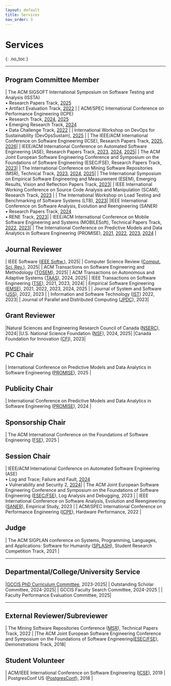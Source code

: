 ```yaml
---
layout: default
title: Services
nav_order: 3
---
```


# Services
{: .no_toc }

----

## Program Committee Member

| The ACM SIGSOFT International Symposium on Software Testing and Analysis (ISSTA) <br/> •  Research Papers Track, [2025](https://conf.researchr.org/track/issta-2025/issta-2025-papers) <br/> • Artifact Evaluation Track, [2022](https://conf.researchr.org/track/issta-2022/issta-2022-artifact-evaluation) |
| ACM/SPEC International Conference on Performance Engineering (ICPE) <br/> • Research Track, [2024](https://icpe2024.spec.org/), [2025](https://icpe2025.spec.org/tracks-and-submissions/research-paper-track/) <br/> • Emerging Research Track, [2024](https://icpe2024.spec.org/tracks-and-submissions/) <br/> • Data Challenge Track, [2022](https://icpe2022.spec.org/tracks-and-submissions/data-challenge-track/) |
| International Workshop on DevOps for Sustainability (DevOpsSustain), [2025](https://devopssustain.github.io/ws2025/) |
| The IEEE/ACM International Conference on Software Engineering (ICSE), Research Papers Track, [2025](https://conf.researchr.org/track/icse-2025/icse-2025-research-track), [2026](https://conf.researchr.org/track/icse-2026/icse-2026-research-track)| 
| IEEE/ACM International Conference on Automated Software Engineering (ASE), Research Papers Track, [2023](https://conf.researchr.org/track/ase-2023/ase-2023-papers?), [2024](https://conf.researchr.org/track/ase-2024/ase-2024-research), [2025](https://conf.researchr.org/track/ase-2025/ase-2025-papers)| 
| The ACM Joint European Software Engineering Conference and Symposium on the Foundations of Software Engineering (ESEC/FSE), Research Papers Track, [2023](https://2023.esec-fse.org/track/fse-2023-research-papers)| 
| The International Conference on Mining Software Repositories (MSR), Technical Track, [2023](https://conf.researchr.org/track/msr-2023/msr-2023-technical-papers), [2024](https://2024.msrconf.org/track/msr-2024-technical-papers), [2025](https://2025.msrconf.org/track/msr-2025-technical-papers)| 
| The International Symposium on Empirical Software Engineering and Measurement (ESEM), Emerging Results, Vision and Reflection Papers Track, [2023](https://conf.researchr.org/track/esem-2023/esem-2023-emerging-results-vision-and-reflection-papers)| 
| IEEE International Working Conference on Source Code Analysis and Manipulation (SCAM), Research Track, [2023](http://www.ieee-scam.org/2023/#cfpresearchtrack) |
| The International Workshop on Load Testing and Benchmarking of Software Systems (LTB), [2023](https://ltb2023.github.io/)| 
|IEEE International Conference on Software Analysis, Evolution and Reengineering (SANER) <br/> • Research Papers Track, [2024](https://conf.researchr.org/track/saner-2024/saner-2024-papers) <br/> • RENE Track, [2023](https://saner2023.must.edu.mo/negativerestrack)|
| IEEE/ACM International Conference on Mobile Software Engineering and Systems (MOBILESoft), Technical Papers Track, [2022](https://conf.researchr.org/track/mobilesoft-2022/mobilesoft-2022-technical-papers?), [2023](https://conf.researchr.org/home/mobilesoft-2023)|
| The International Conference on Predictive Models and Data Analytics in Software Engineering (PROMISE), [2021](https://promiseconf.github.io/2021/index.html), [2022](https://promiseconf.github.io/2022/index.html), [2023](https://promiseconf.github.io/2023/index.html), [2024](https://conf.researchr.org/home/promise-2024) |

## Journal Reviewer

| IEEE Software ([IEEE Softw.](https://www.computer.org/csdl/magazine/so)), 2025|
| Computer Science Review ([Comput. Sci. Rev.](https://www.sciencedirect.com/journal/computer-science-review)), 2025|
| ACM Transactions on Software Engineering and Methodology ([TOSEM](https://dl.acm.org/journal/tosem)), 2025|
| ACM Transactions on Autonomous and Adaptive Systems ([TAAS](https://dl.acm.org/journal/taas)), 2024, 2025| 
| IEEE Transactions on Software Engineering ([TSE](https://ieeexplore.ieee.org/xpl/RecentIssue.jsp?punumber=32)), 2021, 2023, 2024| 
| Empirical Software Engineering ([EMSE](https://www.springer.com/journal/10664)), 2021, 2022, 2023, 2024, 2025 | 
| Journal of System and Software ([JSS](https://www.sciencedirect.com/journal/journal-of-systems-and-software)), 2022, 2023 | 
| Information and Software Technology ([IST](https://www.sciencedirect.com/journal/information-and-software-technology)) 2022, 2023|
| Journal of Parallel and Distributed Computing ([JPDC](https://www.sciencedirect.com/journal/journal-of-parallel-and-distributed-computing)), 2023| 

## Grant Reviewer

|Natural Sciences and Engineering Research Council of Canada ([NSERC](https://www.nserc-crsng.gc.ca/index_eng.asp)), 2024|
|U.S. National Science Foundation ([NSF](https://www.nsf.gov/)), 2024, 2025|
|Canada Foundation for Innovation ([CFI](https://www.innovation.ca/)), 2023|

## PC Chair

| International Conference on Predictive Models and Data Analytics in Software Engineering ([PROMISE](https://conf.researchr.org/home/promise-2025)), 2025 |


## Publicity Chair

| International Conference on Predictive Models and Data Analytics in Software Engineering ([PROMISE](https://promiseconf.github.io/2024/index.html)), 2024 |

## Sponsorship Chair

| The ACM International Conference on the Foundations of Software Engineering ([FSE](https://conf.researchr.org/home/fse-2025)), 2025 |

## Session Chair

| IEEE/ACM International Conference on Automated Software Engineering (ASE)<br/> •  Log and Trace; Failure and Fault, [2024](https://conf.researchr.org/program/ase-2024/program-ase-2024/) <br/> •  Vulnerability and Security 2, [2024](https://conf.researchr.org/program/ase-2024/program-ase-2024/)| 
| The ACM Joint European Software Engineering Conference and Symposium on the Foundations of Software Engineering ([ESEC/FSE](https://2023.esec-fse.org/)), Log Analysis and Debugging, 2023 | 
| IEEE International Conference on Software Analysis, Evolution and Reengineering ([SANER](https://saner2023.must.edu.mo/)), Empirical Study, 2023 |
| ACM/SPEC International Conference on Performance Engineering ([ICPE](https://icpe2022.spec.org/)), Hardware Performance, 2022 |

## Judge

| The ACM SIGPLAN conference on Systems, Programming, Languages, and Applications: Software for Humanity ([SPLASH](https://2021.splashcon.org/track/splash-2021-SRC?plenary=Hide%20plenary%20sessions)), Student Research Competition Track, 2021 |

-----


## Departmental/College/University Service

|[GCCIS PhD Curriculum Committee](https://www.rit.edu/computing/phd-computing-and-information-sciences/resources), 2023-2025|
| Outstanding Scholar Committee, 2024-2025|
| GCCIS Faculty Search Committee, 2024-2025 |
| Faculty Performance Evaluation Committee, 2025|

-------

## External Reviewer/Subreviewer

| The Mining Software Repositories Conference ([MSR](https://conf.researchr.org/home/msr-2022)), Technical Papers Track, 2022 |
|The ACM Joint European Software Engineering Conference and Symposium on the Foundations of Software Engineering([ESEC/FSE](https://2018.fseconference.org/)), Demonstrations Track, 2018|

## Student Volunteer

| ACM/IEEE International Conference on Software Engineering ([ICSE](https://2019.icse-conferences.org/)), 2019 |
| PostgresConf US ([PostgresConf](https://postgresconf.org/conferences/2018)), 2018 |
